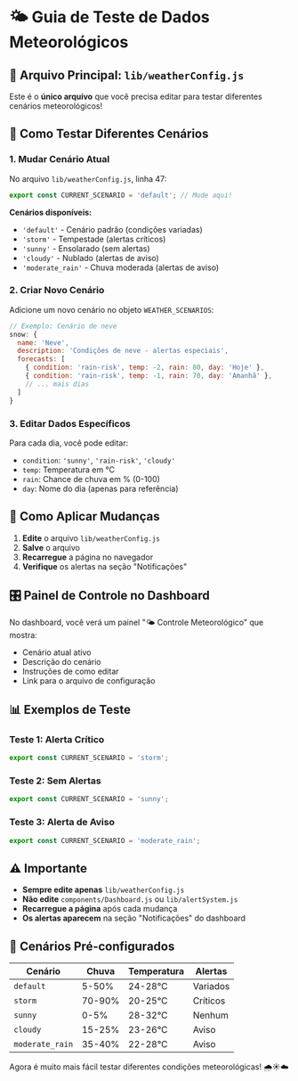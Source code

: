 # 🌤️ Guia de Teste de Dados Meteorológicos

## 📁 Arquivo Principal: `lib/weatherConfig.js`

Este é o **único arquivo** que você precisa editar para testar diferentes cenários meteorológicos!

## 🎯 Como Testar Diferentes Cenários

### 1. **Mudar Cenário Atual**
No arquivo `lib/weatherConfig.js`, linha 47:
```javascript
export const CURRENT_SCENARIO = 'default'; // Mude aqui!
```

**Cenários disponíveis:**
- `'default'` - Cenário padrão (condições variadas)
- `'storm'` - Tempestade (alertas críticos)
- `'sunny'` - Ensolarado (sem alertas)
- `'cloudy'` - Nublado (alertas de aviso)
- `'moderate_rain'` - Chuva moderada (alertas de aviso)

### 2. **Criar Novo Cenário**
Adicione um novo cenário no objeto `WEATHER_SCENARIOS`:

```javascript
// Exemplo: Cenário de neve
snow: {
  name: 'Neve',
  description: 'Condições de neve - alertas especiais',
  forecasts: [
    { condition: 'rain-risk', temp: -2, rain: 80, day: 'Hoje' },
    { condition: 'rain-risk', temp: -1, rain: 70, day: 'Amanhã' },
    // ... mais dias
  ]
}
```

### 3. **Editar Dados Específicos**
Para cada dia, você pode editar:
- `condition`: `'sunny'`, `'rain-risk'`, `'cloudy'`
- `temp`: Temperatura em °C
- `rain`: Chance de chuva em % (0-100)
- `day`: Nome do dia (apenas para referência)

## 🔄 Como Aplicar Mudanças

1. **Edite** o arquivo `lib/weatherConfig.js`
2. **Salve** o arquivo
3. **Recarregue** a página no navegador
4. **Verifique** os alertas na seção "Notificações"

## 🎛️ Painel de Controle no Dashboard

No dashboard, você verá um painel "🌤️ Controle Meteorológico" que mostra:
- Cenário atual ativo
- Descrição do cenário
- Instruções de como editar
- Link para o arquivo de configuração

## 📊 Exemplos de Teste

### Teste 1: Alerta Crítico
```javascript
export const CURRENT_SCENARIO = 'storm';
```

### Teste 2: Sem Alertas
```javascript
export const CURRENT_SCENARIO = 'sunny';
```

### Teste 3: Alerta de Aviso
```javascript
export const CURRENT_SCENARIO = 'moderate_rain';
```

## ⚠️ Importante

- **Sempre edite apenas** `lib/weatherConfig.js`
- **Não edite** `components/Dashboard.js` ou `lib/alertSystem.js`
- **Recarregue a página** após cada mudança
- **Os alertas aparecem** na seção "Notificações" do dashboard

## 🎯 Cenários Pré-configurados

| Cenário | Chuva | Temperatura | Alertas |
|---------|-------|-------------|---------|
| `default` | 5-50% | 24-28°C | Variados |
| `storm` | 70-90% | 20-25°C | Críticos |
| `sunny` | 0-5% | 28-32°C | Nenhum |
| `cloudy` | 15-25% | 23-26°C | Aviso |
| `moderate_rain` | 35-40% | 22-28°C | Aviso |

Agora é muito mais fácil testar diferentes condições meteorológicas! 🌧️☀️☁️
